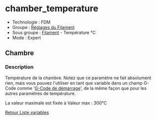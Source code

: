 # chamber_temperature

* Technologie : FDM
* Groupe : [Réglages du Filament](../filament_settings/filament_settings.md)
* Sous groupe : [Filament](../filament_settings/filament_settings.md#filament) - Température °C
* Mode : Expert

##  Chambre

### Description

Température de la chambre. Notez que ce paramètre ne fait absolument rien, mais vous pouvez l'utiliser en tant que variable dans un champ G-Code comme '[G-Code de démarrage](start_gcode.md)',  de la même façon que pour les autres paramètres de température.

La valeur maximale est fixée à Valeur max :  300°C

[Retour Liste variables](variable_list.md)